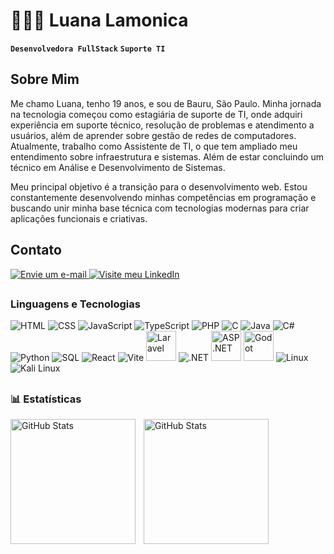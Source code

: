 # 👩🏼‍💻 Luana Lamonica

**`Desenvolvedora FullStack`** **`Suporte TI`**

## Sobre Mim

Me chamo Luana, tenho 19 anos, e sou de Bauru, São Paulo. Minha jornada na tecnologia começou como estagiária de suporte de TI, onde adquiri experiência em suporte técnico, resolução de problemas e atendimento a usuários, além de aprender sobre gestão de redes de computadores. Atualmente, trabalho como Assistente de TI, o que tem ampliado meu entendimento sobre infraestrutura e sistemas. Além de estar concluindo um técnico em Análise e Desenvolvimento de Sistemas.<p>
Meu principal objetivo é a transição para o desenvolvimento web. Estou constantemente desenvolvendo minhas competências em programação e buscando unir minha base técnica com tecnologias modernas para criar aplicações funcionais e criativas.

## Contato

<a href="mailto:luanalcbertoli11@gmail.com">
    <img 
        alt="Envie um e-mail" 
        title="Envie um e-mail para mim!" 
        src="https://img.shields.io/badge/E--mail-Gmail-white?style=for-the-badge&logo=gmail&labelColor=black&color=red"
    />
</a>

<a href="https://www.linkedin.com/in/luana-lamonica-b8a2a7289/" target="_blank">
    <img 
        alt="Visite meu LinkedIn" 
        title="Conecte-se comigo no LinkedIn!" 
        src="https://img.shields.io/badge/LinkedIn-Conectar-white?style=for-the-badge&logo=linkedin&labelColor=black&color=0077B5"
    />
</a>

## 

### Linguagens e Tecnologias
<p>
    <img src="https://img.icons8.com/color/48/000000/html-5.png" alt="HTML"/>
    <img src="https://img.icons8.com/color/48/000000/css3.png" alt="CSS"/>
    <img src="https://img.icons8.com/color/48/000000/javascript.png" alt="JavaScript"/>
    <img src="https://img.icons8.com/color/48/000000/typescript.png" alt="TypeScript"/>
    <img src="https://img.icons8.com/color/48/000000/php.png" alt="PHP"/>
    <img src="https://img.icons8.com/color/48/000000/c-programming.png" alt="C"/>
    <img src="https://img.icons8.com/color/48/000000/java-coffee-cup-logo.png" alt="Java"/>
    <img src="https://img.icons8.com/color/48/000000/c-sharp-logo.png" alt="C#"/>
    <img src="https://img.icons8.com/color/48/000000/python.png" alt="Python"/>
    <img src="https://img.icons8.com/color/48/000000/sql.png" alt="SQL"/>
    <img src="https://img.icons8.com/color/48/000000/react-native.png" alt="React"/>
    <img src="https://img.icons8.com/color/48/000000/vite.png" alt="Vite"/>
    <img src="https://cdn.jsdelivr.net/gh/devicons/devicon/icons/laravel/laravel-original.svg" alt="Laravel" width="48" height="48"/>
    <img src="https://img.icons8.com/color/48/000000/net-framework.png" alt=".NET"/>
    <img src="https://cdn.jsdelivr.net/gh/devicons/devicon/icons/dot-net/dot-net-plain-wordmark.svg" alt="ASP.NET" width="48" height="48"/>
    <img src="https://cdn.jsdelivr.net/gh/devicons/devicon/icons/godot/godot-original.svg" alt="Godot" width="48" height="48"/>
    <img src="https://img.icons8.com/color/48/000000/linux.png" alt="Linux"/>
    <img src="https://img.icons8.com/color/48/000000/kali-linux.png" alt="Kali Linux"/>
</p>

##

### 📊 Estatísticas

<p>
  <img 
    align="left" 
    alt="GitHub Stats" 
    height="200" 
    style="padding-right: 10px;" 
    src="https://github-readme-stats.vercel.app/api?username=luanalamonica&show_icons=true&theme=tokyonight&include_all_commits=true&locale=pt-br" 
  />

<img 
      align="left" 
      alt="GitHub Stats" 
      height="200" 
      src="https://github-readme-stats.vercel.app/api/top-langs/?username=luanalamonica&theme=tokyonight&layout=compact&custom_title=Tecnologias&langs_count=9" 
  />

</p>
